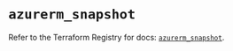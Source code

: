 # `azurerm_snapshot`

Refer to the Terraform Registry for docs: [`azurerm_snapshot`](https://registry.terraform.io/providers/hashicorp/azurerm/4.31.0/docs/resources/snapshot).
